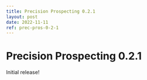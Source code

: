 ```yaml
---
title: Precision Prospecting 0.2.1
layout: post
date: 2022-11-11
ref: prec-pros-0-2-1
---
```


# Precision Prospecting 0.2.1

Initial release!
